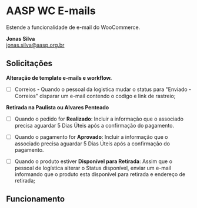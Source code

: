 # AASP WC E-mails
Estende a funcionalidade de e-mail do WooCommerce.

**Jonas Silva**<br />
jonas.silva@aasp.org.br

## Solicitações
**Alteração de template e-mails e workflow.**

- [ ] Correios - Quando o pessoal da logistica mudar o status para "Enviado - Correios" disparar um e-mail contendo o codigo e link de rastreio;

**Retirada na Paulista ou Alvares Penteado**

- [ ] Quando o pedido for **Realizado**: Incluir a informação que o associado precisa aguardar 5 Dias Úteis após a confirmação do pagamento.

- [ ] Quando o pagamento for **Aprovado**: Incluir a informação que o associado precisa aguardar 5 Dias Úteis após a confirmação do pagamento.

- [ ] Quando o produto estiver  **Disponível para Retirada**: Assim que o pessoal de logística alterar o Status disponível, enviar um e-mail informando que o produto esta disponível para retirada e endereço de retirada;

## Funcionamento